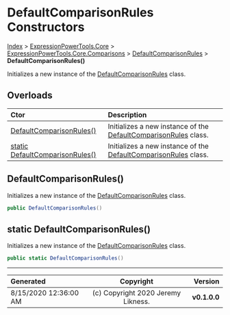 ﻿# DefaultComparisonRules Constructors

[Index](../index.md) > [ExpressionPowerTools.Core](ExpressionPowerTools.Core.a.md) > [ExpressionPowerTools.Core.Comparisons](ExpressionPowerTools.Core.Comparisons.n.md) > [DefaultComparisonRules](ExpressionPowerTools.Core.Comparisons.DefaultComparisonRules.cs.md) > **DefaultComparisonRules()**

Initializes a new instance of the [DefaultComparisonRules](ExpressionPowerTools.Core.Comparisons.DefaultComparisonRules.cs.md) class.

## Overloads

| Ctor | Description |
| :-- | :-- |
| [DefaultComparisonRules()](#defaultcomparisonrules) | Initializes a new instance of the [DefaultComparisonRules](ExpressionPowerTools.Core.Comparisons.DefaultComparisonRules.cs.md) class. |
| [static DefaultComparisonRules()](#static-defaultcomparisonrules) | Initializes a new instance of the [DefaultComparisonRules](ExpressionPowerTools.Core.Comparisons.DefaultComparisonRules.cs.md) class. |

## DefaultComparisonRules()

Initializes a new instance of the [DefaultComparisonRules](ExpressionPowerTools.Core.Comparisons.DefaultComparisonRules.cs.md) class.

```csharp
public DefaultComparisonRules()
```



## static DefaultComparisonRules()

Initializes a new instance of the [DefaultComparisonRules](ExpressionPowerTools.Core.Comparisons.DefaultComparisonRules.cs.md) class.

```csharp
public static DefaultComparisonRules()
```



---

| Generated | Copyright | Version |
| :-- | :-: | --: |
| 8/15/2020 12:36:00 AM | (c) Copyright 2020 Jeremy Likness. | **v0.1.0.0** |
